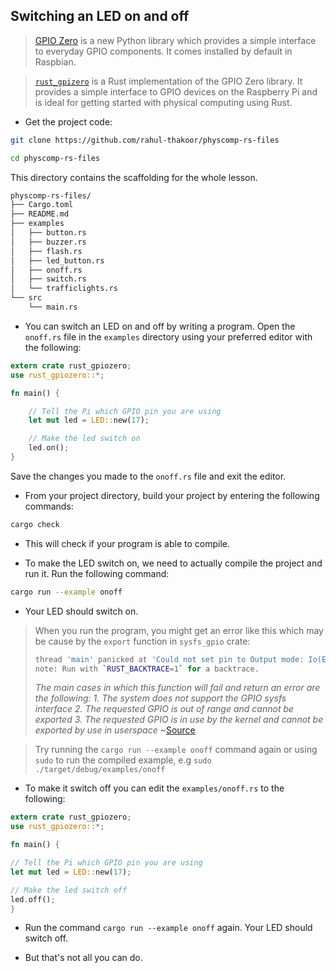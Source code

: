 ## Switching an LED on and off

> [GPIO Zero](https://gpiozero.readthedocs.io/) is a new Python library which provides a simple interface to everyday GPIO components. It comes installed by default in Raspbian.

> [`rust_gpizero`](https://docs.rs/rust_gpiozero/0.1.0/rust_gpiozero/) is a Rust implementation of the GPIO Zero library. It provides a simple interface to GPIO devices on the Raspberry Pi and is ideal for getting started with physical computing using Rust.

+ Get the project code:

```bash
git clone https://github.com/rahul-thakoor/physcomp-rs-files

cd physcomp-rs-files
```

This directory contains the scaffolding for the whole lesson.

```bash
physcomp-rs-files/
├── Cargo.toml
├── README.md
├── examples
│   ├── button.rs
│   ├── buzzer.rs
│   ├── flash.rs
│   ├── led_button.rs
│   ├── onoff.rs
│   ├── switch.rs
│   └── trafficlights.rs
└── src
    └── main.rs
```

<!-- <div>
<asciinema-player src="asciinemas/185959.json" cols="81" rows="20"></asciinema-player>
</div> -->

+ You can switch an LED on and off by writing a program. Open the `onoff.rs` file in the `examples` directory using your preferred editor with the following: 


``` rust
extern crate rust_gpiozero;
use rust_gpiozero::*;

fn main() {

    // Tell the Pi which GPIO pin you are using
    let mut led = LED::new(17);

    // Make the led switch on
    led.on();
}
```

Save the changes you made to the `onoff.rs` file and exit the editor.

+ From your project directory, build your project by entering the following commands:

``` bash
cargo check
```
+ This will check if your program is able to compile.

+ To make the LED switch on, we need to actually compile the project and run it. Run the following command:

``` bash
cargo run --example onoff
```
+ Your LED should switch on.

> When you run the program, you might get an error like this which may be cause by the `export` function in `sysfs_gpio` crate:
>```bash
>thread 'main' panicked at 'Could not set pin to Output mode: Io(Error { repr: Os { code: 13, message: "Permission denied" } })', /checkout/src/libcore/result.rs:916:5
>note: Run with `RUST_BACKTRACE=1` for a backtrace.
>```
>_The main cases in which this function will fail and return an error are the following: 1. The system does not support the GPIO sysfs interface 2. The requested GPIO is out of range and cannot be exported 3. The requested GPIO is in use by the kernel and cannot be exported by use in userspace_ ~[Source]( http://rust-embedded.github.io/rust-sysfs-gpio/sysfs_gpio/struct.Pin.html#method.export)

>Try running the `cargo run --example onoff` command again or using `sudo` to run the compiled example, e.g `sudo ./target/debug/examples/onoff`

+ To make it switch off you can edit the `examples/onoff.rs` to the following:

``` rust
extern crate rust_gpiozero;
use rust_gpiozero::*;

fn main() {

// Tell the Pi which GPIO pin you are using
let mut led = LED::new(17);

// Make the led switch off
led.off();
}
```
+ Run the command `cargo run --example onoff` again. Your LED should switch off.

+ But that's not all you can do.
